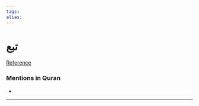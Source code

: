 ```yaml
---
tags: 
alias: 
---
```


# تبع

[Reference](https://corpus.quran.com/concept.jsp?id=tubba)

### Mentions in Quran
- 

---

